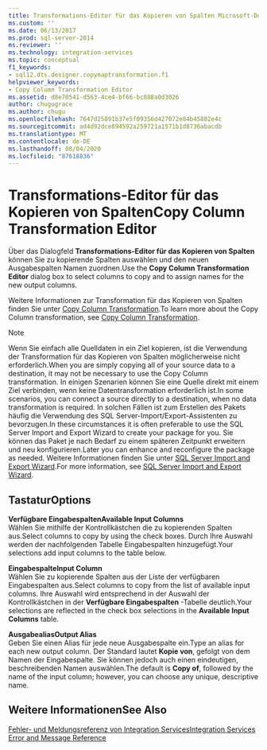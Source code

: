 ```yaml
---
title: Transformations-Editor für das Kopieren von Spalten Microsoft-Dokumentation
ms.custom: ''
ms.date: 06/13/2017
ms.prod: sql-server-2014
ms.reviewer: ''
ms.technology: integration-services
ms.topic: conceptual
f1_keywords:
- sql12.dts.designer.copymaptransformation.f1
helpviewer_keywords:
- Copy Column Transformation Editor
ms.assetid: d8e70541-d563-4ce4-bf66-bc888a0d3026
author: chugugrace
ms.author: chugu
ms.openlocfilehash: 7647d25891b37e5f09356d427072e84b45882e4c
ms.sourcegitcommit: ad4d92dce894592a259721a1571b1d8736abacdb
ms.translationtype: MT
ms.contentlocale: de-DE
ms.lasthandoff: 08/04/2020
ms.locfileid: "87618836"
---
```

# <a name="copy-column-transformation-editor"></a><span data-ttu-id="0a843-102">Transformations-Editor für das Kopieren von Spalten</span><span class="sxs-lookup"><span data-stu-id="0a843-102">Copy Column Transformation Editor</span></span>
  <span data-ttu-id="0a843-103">Über das Dialogfeld **Transformations-Editor für das Kopieren von Spalten** können Sie zu kopierende Spalten auswählen und den neuen Ausgabespalten Namen zuordnen.</span><span class="sxs-lookup"><span data-stu-id="0a843-103">Use the **Copy Column Transformation Editor** dialog box to select columns to copy and to assign names for the new output columns.</span></span>  
  
 <span data-ttu-id="0a843-104">Weitere Informationen zur Transformation für das Kopieren von Spalten finden Sie unter [Copy Column Transformation](data-flow/transformations/copy-column-transformation.md).</span><span class="sxs-lookup"><span data-stu-id="0a843-104">To learn more about the Copy Column transformation, see [Copy Column Transformation](data-flow/transformations/copy-column-transformation.md).</span></span>  
  
> [!NOTE]  
>  <span data-ttu-id="0a843-105">Wenn Sie einfach alle Quelldaten in ein Ziel kopieren, ist die Verwendung der Transformation für das Kopieren von Spalten möglicherweise nicht erforderlich.</span><span class="sxs-lookup"><span data-stu-id="0a843-105">When you are simply copying all of your source data to a destination, it may not be necessary to use the Copy Column transformation.</span></span> <span data-ttu-id="0a843-106">In einigen Szenarien können Sie eine Quelle direkt mit einem Ziel verbinden, wenn keine Datentransformation erforderlich ist.</span><span class="sxs-lookup"><span data-stu-id="0a843-106">In some scenarios, you can connect a source directly to a destination, when no data transformation is required.</span></span> <span data-ttu-id="0a843-107">In solchen Fällen ist zum Erstellen des Pakets häufig die Verwendung des SQL Server-Import/Export-Assistenten zu bevorzugen.</span><span class="sxs-lookup"><span data-stu-id="0a843-107">In these circumstances it is often preferable to use the SQL Server Import and Export Wizard to create your package for you.</span></span> <span data-ttu-id="0a843-108">Sie können das Paket je nach Bedarf zu einem späteren Zeitpunkt erweitern und neu konfigurieren.</span><span class="sxs-lookup"><span data-stu-id="0a843-108">Later you can enhance and reconfigure the package as needed.</span></span> <span data-ttu-id="0a843-109">Weitere Informationen finden Sie unter [SQL Server Import and Export Wizard](import-export-data/import-and-export-data-with-the-sql-server-import-and-export-wizard.md).</span><span class="sxs-lookup"><span data-stu-id="0a843-109">For more information, see [SQL Server Import and Export Wizard](import-export-data/import-and-export-data-with-the-sql-server-import-and-export-wizard.md).</span></span>  
  
## <a name="options"></a><span data-ttu-id="0a843-110">Tastatur</span><span class="sxs-lookup"><span data-stu-id="0a843-110">Options</span></span>  
 <span data-ttu-id="0a843-111">**Verfügbare Eingabespalten**</span><span class="sxs-lookup"><span data-stu-id="0a843-111">**Available Input Columns**</span></span>  
 <span data-ttu-id="0a843-112">Wählen Sie mithilfe der Kontrollkästchen die zu kopierenden Spalten aus.</span><span class="sxs-lookup"><span data-stu-id="0a843-112">Select columns to copy by using the check boxes.</span></span> <span data-ttu-id="0a843-113">Durch Ihre Auswahl werden der nachfolgenden Tabelle Eingabespalten hinzugefügt.</span><span class="sxs-lookup"><span data-stu-id="0a843-113">Your selections add input columns to the table below.</span></span>  
  
 <span data-ttu-id="0a843-114">**Eingabespalte**</span><span class="sxs-lookup"><span data-stu-id="0a843-114">**Input Column**</span></span>  
 <span data-ttu-id="0a843-115">Wählen Sie zu kopierende Spalten aus der Liste der verfügbaren Eingabespalten aus.</span><span class="sxs-lookup"><span data-stu-id="0a843-115">Select columns to copy from the list of available input columns.</span></span> <span data-ttu-id="0a843-116">Ihre Auswahl wird entsprechend in der Auswahl der Kontrollkästchen in der **Verfügbare Eingabespalten** -Tabelle deutlich.</span><span class="sxs-lookup"><span data-stu-id="0a843-116">Your selections are reflected in the check box selections in the **Available Input Columns** table.</span></span>  
  
 <span data-ttu-id="0a843-117">**Ausgabealias**</span><span class="sxs-lookup"><span data-stu-id="0a843-117">**Output Alias**</span></span>  
 <span data-ttu-id="0a843-118">Geben Sie einen Alias für jede neue Ausgabespalte ein.</span><span class="sxs-lookup"><span data-stu-id="0a843-118">Type an alias for each new output column.</span></span> <span data-ttu-id="0a843-119">Der Standard lautet **Kopie von**, gefolgt von dem Namen der Eingabespalte. Sie können jedoch auch einen eindeutigen, beschreibenden Namen auswählen.</span><span class="sxs-lookup"><span data-stu-id="0a843-119">The default is **Copy of**, followed by the name of the input column; however, you can choose any unique, descriptive name.</span></span>  
  
## <a name="see-also"></a><span data-ttu-id="0a843-120">Weitere Informationen</span><span class="sxs-lookup"><span data-stu-id="0a843-120">See Also</span></span>  
 [<span data-ttu-id="0a843-121">Fehler- und Meldungsreferenz von Integration Services</span><span class="sxs-lookup"><span data-stu-id="0a843-121">Integration Services Error and Message Reference</span></span>](../../2014/integration-services/integration-services-error-and-message-reference.md)  
  
  
